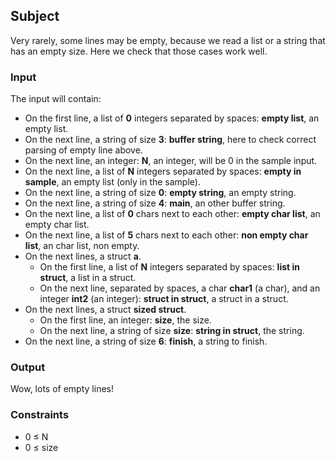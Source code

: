 ## Subject

Very rarely, some lines may be empty, because we read a list or a string that
has an empty size. Here we check that those cases work well.

### Input

The input will contain:

- On the first line, a list of **0** integers separated by spaces: **empty
  list**, an empty list.
- On the next line, a string of size **3**: **buffer string**, here to check
  correct parsing of empty line above.
- On the next line, an integer: **N**, an integer, will be 0 in the sample
  input.
- On the next line, a list of **N** integers separated by spaces: **empty in
  sample**, an empty list (only in the sample).
- On the next line, a string of size **0**: **empty string**, an empty string.
- On the next line, a string of size **4**: **main**, an other buffer string.
- On the next line, a list of **0** chars next to each other: **empty char
  list**, an empty char list.
- On the next line, a list of **5** chars next to each other: **non empty char
  list**, an char list, non empty.
- On the next lines, a struct **a**.
    - On the first line, a list of **N** integers separated by spaces: **list
      in struct**, a list in a struct.
    - On the next line, separated by spaces, a char **char1** (a char), and an
      integer **int2** (an integer): **struct in struct**, a struct in a
      struct.
- On the next lines, a struct **sized struct**.
    - On the first line, an integer: **size**, the size.
    - On the next line, a string of size **size**: **string in struct**, the
      string.
- On the next line, a string of size **6**: **finish**, a string to finish.

### Output

Wow, lots of empty lines!

### Constraints

- 0 ≤ N
- 0 ≤ size
